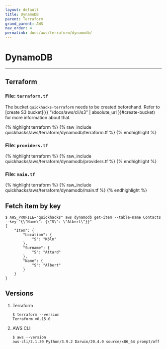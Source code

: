 ```yaml
---
layout: default
title: DynamoDB
parent: Terraform
grand_parent: AWS
nav_order: 4
permalink: docs/aws/terraform/dynamodb/
---
```


# DynamoDB

---

## Terraform

### File: `terraform.tf`

The bucket `quickhacks-terraform` needs to be created beforehand. Refer to
[create S3 bucket]({{ "/docs/aws/cli/s3" | absolute_url }}#create-bucket) for more information about that.

{% highlight terraform %}
{% raw_include quickhacks/aws/terraform/dynamodb/terraform.tf %}
{% endhighlight %}

### File: `providers.tf`

{% highlight terraform %}
{% raw_include quickhacks/aws/terraform/dynamodb/providers.tf %}
{% endhighlight %}

### File: `main.tf`

{% highlight terraform %}
{% raw_include quickhacks/aws/terraform/dynamodb/main.tf %}
{% endhighlight %}

## Fetch item by key

```console
$ AWS_PROFILE="quickhacks" aws dynamodb get-item --table-name Contacts --key "{\"Name\": {\"S\": \"Albert\"}}"
{
    "Item": {
        "Location": {
            "S": "Köln"
        },
        "Surname": {
            "S": "Attard"
        },
        "Name": {
            "S": "Albert"
        }
    }
}
```

## Versions

1. Terraform

    ```console
    $ terraform --version
    Terraform v0.15.0
    ```

1. AWS CLI

   ```console
   $ aws --version
   aws-cli/2.1.30 Python/3.9.2 Darwin/20.4.0 source/x86_64 prompt/off
   ```
